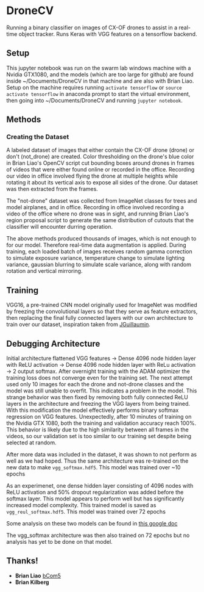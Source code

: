 # DroneCV

Running a binary classifier on images of CX-OF drones to assist in a real-time object tracker. Runs Keras with VGG features on a tensorflow backend. 

## Setup
This jupyter notebook was run on the swarm lab windows machine with a Nvidia GTX1080, and the models (which are too large for github) are found inside ~/Documents/DroneCV in that machine and are also with Brian Liao. Setup on the machine requires running `activate tensorflow` or `source activate tensorflow` in anaconda prompt to start the virtual environment, then going into ~/Documents/DroneCV and running `jupyter notebook`. 


## Methods

### Creating the Dataset
A labeled dataset of images that either contain the CX-OF drone (drone) or don't (not_drone) are created. Color thresholding on the drone's blue color in Brian Liao's OpenCV script cut bounding boxes around drones in frames of videos that were either found online or recorded in the office. Recording our video in office involved flying the drone at multiple heights while rotating it about its vertical axis to expose all sides of the drone. Our dataset was then extracted from the frames.

The "not-drone" dataset was collected from ImageNet classes for trees and model airplanes, and in office. Recording in office involved recording a video of the office where no drone was in sight, and running Brian Liao's region proposal script to generate the same distribution of cutouts that the classifier will encounter durring operation.

The above methods produced thousands of images, which is not enough to for our model. Therefore real-time data augmentation is applied. During training, each loaded batch of images receives random gamma correction to simulate exposure variance, temperature change to simulate lighting variance, gaussian blurring to simulate scale variance, along with random rotation and vertical mirroring. 

## Training
VGG16, a pre-trained CNN model originally used for ImageNet was modified by freezing the convolutional layers so that they serve as feature extractors, then replacing the final fully connected layers with our own architecture to train over our dataset, inspiration taken from [JGuillaumin](https://github.com/keras-team/keras/issues/4465). 

## Debugging Architecture
Initial architecture flattened VGG features -> Dense 4096 node hidden layer with ReLU activation -> Dense 4096 node hidden layer with ReLu activation -> 2 output softmax. After overnight training with the ADAM optimizer the training loss does not converge even for the training set. The next attempt used only 10 images for each the drone and not-drone classes and the model was still unable to overfit. This indicates a problem in the model. This strange behavior was then fixed by removing both fully connected ReLU layers in the architecture and freezing the VGG layers from being trained. With this modification the model effectively performs binary softmax regression on VGG features. Unexpectedly, after 10 minutes of training on the Nvidia GTX 1080, both the training and validation accuracy reach 100%. This behavior is likely due to the high similarity between all frames in the videos, so our validation set is too similar to our training set despite being selected at random.

After more data was included in the dataset, it was shown to not perform as well as we had hoped. Thus the same architecture was re-trained on the new data to make `vgg_softmax.hdf5`. This model was trained over ~10 epochs

As an experimenet, one dense hidden layer consisting of 4096 nodes with ReLU activation and 50% dropout regularization was added before the softmax layer. This model appears to perform well but has significantly increased model complexity. This trained model is saved as `vgg_reul_softmax.hdf5`. This model was trained over 72 epochs

Some analysis on these two models can be found in [this google doc](https://docs.google.com/document/d/1a3qfoPPhjjoKoTa-_sjnhL4BDINTQPrOar8-0oLa0bA/edit?usp=sharing)

The vgg_softmax architecture was then also trained on 72 epochs but no analysis has yet to be done on that model.

## Thanks!
* **Brian Liao**  [bCom5](https://github.com/bCom5/drone-cv)
* **Brian Kilberg** 
